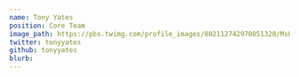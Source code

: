 ```yaml
---
name: Tony Yates
position: Core Team
image_path: https://pbs.twimg.com/profile_images/802112742970851328/MsLLK_82.jpg
twitter: tonyyates
github: tonyyates
blurb:
---
```

